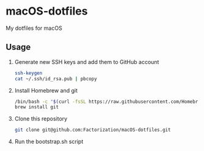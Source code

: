 # macOS-dotfiles

My dotfiles for macOS

## Usage

1. Generate new SSH keys and add them to GitHub account
    ```bash
    ssh-keygen
    cat ~/.ssh/id_rsa.pub | pbcopy
    ```
1. Install Homebrew and git

    ```bash
    /bin/bash -c "$(curl -fsSL https://raw.githubusercontent.com/Homebrew/install/master/install.sh)"
    brew install git
    ```

1. Clone this repository

    ```bash
    git clone git@github.com:Factorization/macOS-dotfiles.git
    ```

1. Run the bootstrap.sh script
